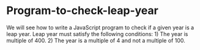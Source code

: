 # Program-to-check-leap-year
 We will see how to write a JavaScript program to check if a given year is a leap year. Leap year must satisfy the following conditions:  1) The year is multiple of 400. 2) The year is a multiple of 4 and not a multiple of 100.

